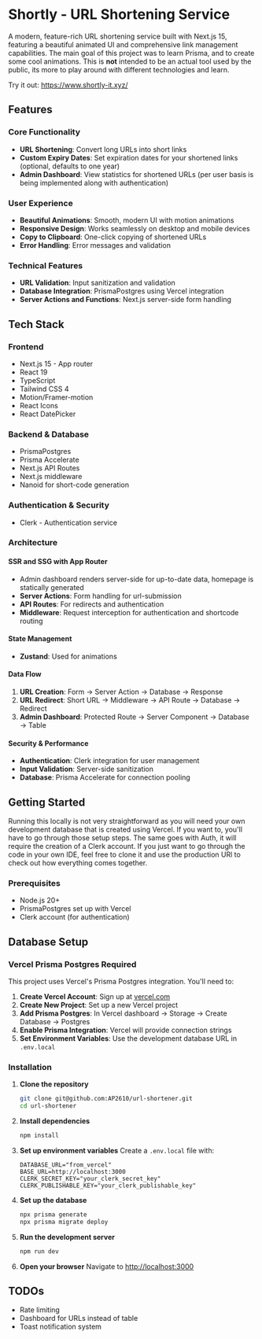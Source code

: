 # Shortly - URL Shortening Service

A modern, feature-rich URL shortening service built with Next.js 15, featuring a beautiful animated UI and comprehensive link management capabilities. The main goal of this project was to learn Prisma, and to create some cool animations. This is **not** intended to be an actual tool used by the public, its more to play around with different technologies and learn.

Try it out: https://www.shortly-it.xyz/

## Features

### Core Functionality

- **URL Shortening**: Convert long URLs into short links
- **Custom Expiry Dates**: Set expiration dates for your shortened links (optional, defaults to one year)
- **Admin Dashboard**: View statistics for shortened URLs (per user basis is being implemented along with authentication)

### User Experience

- **Beautiful Animations**: Smooth, modern UI with motion animations
- **Responsive Design**: Works seamlessly on desktop and mobile devices
- **Copy to Clipboard**: One-click copying of shortened URLs
- **Error Handling**: Error messages and validation

### Technical Features

- **URL Validation**: Input sanitization and validation
- **Database Integration**: PrismaPostgres using Vercel integration
- **Server Actions and Functions**: Next.js server-side form handling

## Tech Stack

### Frontend

- Next.js 15 - App router
- React 19
- TypeScript
- Tailwind CSS 4
- Motion/Framer-motion
- React Icons
- React DatePicker

### Backend & Database

- PrismaPostgres
- Prisma Accelerate
- Next.js API Routes
- Next.js middleware
- Nanoid for short-code generation

### Authentication & Security

- Clerk - Authentication service

### Architecture

#### **SSR and SSG with App Router**

- Admin dashboard renders server-side for up-to-date data, homepage is statically generated
- **Server Actions**: Form handling for url-submission
- **API Routes**: For redirects and authentication
- **Middleware**: Request interception for authentication and shortcode routing

#### **State Management**

- **Zustand**: Used for animations

#### **Data Flow**

1. **URL Creation**: Form → Server Action → Database → Response
2. **URL Redirect**: Short URL → Middleware → API Route → Database → Redirect
3. **Admin Dashboard**: Protected Route → Server Component → Database → Table

#### **Security & Performance**

- **Authentication**: Clerk integration for user management
- **Input Validation**: Server-side sanitization
- **Database**: Prisma Accelerate for connection pooling

## Getting Started

Running this locally is not very straightforward as you will need your own development database that is created using Vercel. If you want to, you'll have to go through those setup steps. The same goes with Auth, it will require the creation of a Clerk account. If you just want to go through the code in your own IDE, feel free to clone it and use the production URl to check out how everything comes together.

### Prerequisites

- Node.js 20+
- PrismaPostgres set up with Vercel
- Clerk account (for authentication)

## Database Setup

### **Vercel Prisma Postgres Required**

This project uses Vercel's Prisma Postgres integration. You'll need to:

1. **Create Vercel Account**: Sign up at [vercel.com](https://vercel.com)
2. **Create New Project**: Set up a new Vercel project
3. **Add Prisma Postgres**: In Vercel dashboard → Storage → Create Database → Postgres
4. **Enable Prisma Integration**: Vercel will provide connection strings
5. **Set Environment Variables**: Use the development database URL in `.env.local`

### Installation

1. **Clone the repository**

   ```bash
   git clone git@github.com:AP2610/url-shortener.git
   cd url-shortener
   ```

2. **Install dependencies**

   ```bash
   npm install
   ```

3. **Set up environment variables**
   Create a `.env.local` file with:

   ```env
   DATABASE_URL="from_vercel"
   BASE_URL=http://localhost:3000
   CLERK_SECRET_KEY="your_clerk_secret_key"
   CLERK_PUBLISHABLE_KEY="your_clerk_publishable_key"
   ```

4. **Set up the database**

   ```bash
   npx prisma generate
   npx prisma migrate deploy
   ```

5. **Run the development server**

   ```bash
   npm run dev
   ```

6. **Open your browser**
   Navigate to [http://localhost:3000](http://localhost:3000)

## TODOs

- Rate limiting
- Dashboard for URLs instead of table
- Toast notification system
